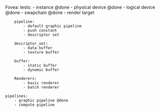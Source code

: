Fovea:
	tests:
		- instance @done
		- physical device @done
		- logical device @done
		- swapchain @done
		- render target 
		
		pipeline:
			- default graphic pipeline
			- push constant
			- descriptor set
		 
		descriptor_set:
			- data buffer
			- texture buffer

		buffer:
			- static buffer
			- dynamic buffer
		
		Renderers:
			- basic renderer
			- batch renderer
	
	pipelines:
		- graphic pipeline @done
		- compute pipeline

